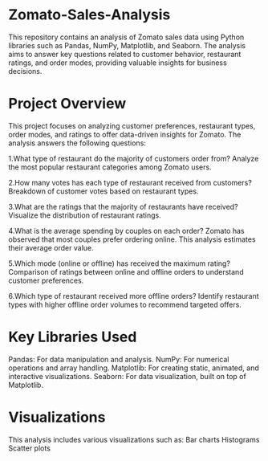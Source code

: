 # Zomato-Sales-Analysis
This repository contains an analysis of Zomato sales data using Python libraries such as Pandas, NumPy, Matplotlib, and Seaborn. The analysis aims to answer key questions related to customer behavior, restaurant ratings, and order modes, providing valuable insights for business decisions.

# Project Overview
This project focuses on analyzing customer preferences, restaurant types, order modes, and ratings to offer data-driven insights for Zomato. The analysis answers the following questions:

1.What type of restaurant do the majority of customers order from?
Analyze the most popular restaurant categories among Zomato users.

2.How many votes has each type of restaurant received from customers?
Breakdown of customer votes based on restaurant types.

3.What are the ratings that the majority of restaurants have received?
Visualize the distribution of restaurant ratings.

4.What is the average spending by couples on each order?
Zomato has observed that most couples prefer ordering online. This analysis estimates their average order value.

5.Which mode (online or offline) has received the maximum rating?
Comparison of ratings between online and offline orders to understand customer preferences.

6.Which type of restaurant received more offline orders?
Identify restaurant types with higher offline order volumes to recommend targeted offers.

# Key Libraries Used
Pandas: For data manipulation and analysis.
NumPy: For numerical operations and array handling.
Matplotlib: For creating static, animated, and interactive visualizations.
Seaborn: For data visualization, built on top of Matplotlib.

# Visualizations
This analysis includes various visualizations such as:
Bar charts
Histograms
Scatter plots
